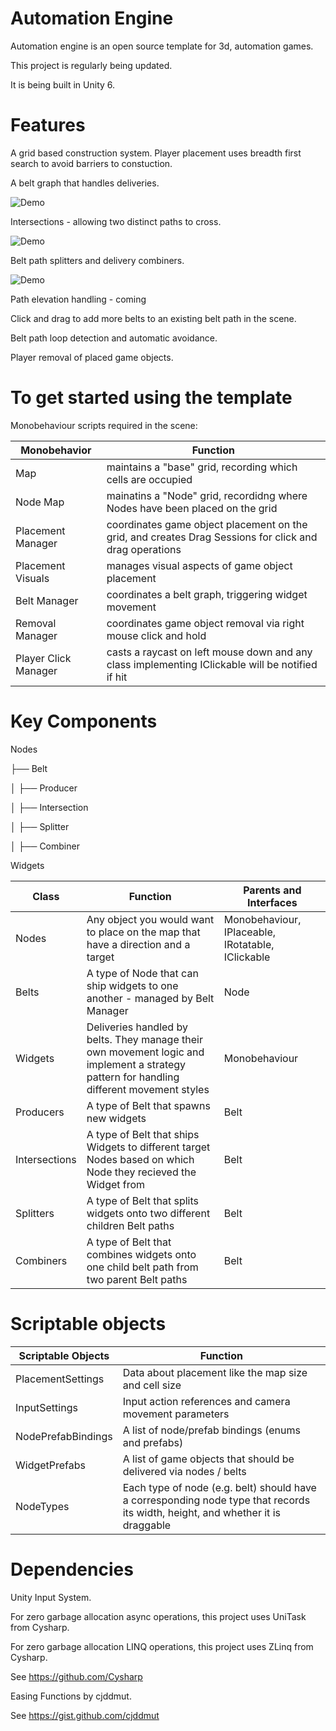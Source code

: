 # Automation Engine 

Automation engine is an open source template for 3d, automation games.

This project is regularly being updated. 

It is being built in Unity 6.  

# Features

A grid based construction system. 
Player placement uses breadth first search to avoid barriers to constuction.  

A belt graph that handles deliveries.

![Demo](Media/BeltTest.gif)

Intersections - allowing two distinct paths to cross. 

![Demo](Media/IntersectionGif.gif)

Belt path splitters and delivery combiners.

![Demo](Media/SplitAndCombine.gif)

Path elevation handling - coming

Click and drag to add more belts to an existing belt path in the scene. 

Belt path loop detection and automatic avoidance. 

Player removal of placed game objects. 

# To get started using the template

Monobehaviour scripts required in the scene: 

| Monobehavior         | Function  
|----------            |----------|
| Map                  | maintains a "base" grid, recording which cells are occupied |
| Node Map             | mainatins a "Node" grid, recordidng where Nodes have been placed on the grid | 
| Placement Manager    | coordinates game object placement on the grid, and creates Drag Sessions for click and drag operations |
| Placement Visuals    | manages visual aspects of game object placement | 
| Belt Manager         | coordinates a belt graph, triggering widget movement | 
| Removal Manager      | coordinates game object removal via right mouse click and hold |
| Player Click Manager | casts a raycast on left mouse down and any class implementing IClickable will be notified if hit |


# Key Components 

Nodes 

├── Belt

│   ├── Producer

│   ├── Intersection

│   ├── Splitter

│   ├── Combiner

Widgets


| Class          | Function                                                                                                                                    | Parents and Interfaces
|----------      |----------                                                                                                                                   |----------|
| Nodes          | Any object you would want to place on the map that have a direction and a target                                                            | Monobehaviour, IPlaceable, IRotatable, IClickable |
| Belts          | A type of Node that can ship widgets to one another - managed by Belt Manager                                                               | Node |
| Widgets        | Deliveries handled by belts. They manage their own movement logic and implement a strategy pattern for handling different movement styles   | Monobehaviour |
| Producers      | A type of Belt that spawns new widgets                                                                                                      | Belt |
| Intersections  | A type of Belt that ships Widgets to different target Nodes based on which Node they recieved the Widget from                               | Belt |
| Splitters      | A type of Belt that splits widgets onto two different children Belt paths                                                                   | Belt |
| Combiners      | A type of Belt that combines widgets onto one child belt path from two parent Belt paths                                                    | Belt |

# Scriptable objects

| Scriptable Objects   | Function  
|----------            |----------|
| PlacementSettings    | Data about placement like the map size and cell size |
| InputSettings        | Input action references and camera movement parameters |
| NodePrefabBindings   | A list of node/prefab bindings (enums and prefabs) |
| WidgetPrefabs        | A list of game objects that should be delivered via nodes / belts |
| NodeTypes            | Each type of node (e.g. belt) should have a corresponding node type that records its width, height, and whether it is draggable |

# Dependencies

Unity Input System.


For zero garbage allocation async operations, this project uses UniTask from Cysharp.


For zero garbage allocation LINQ operations, this project uses ZLinq from Cysharp. 


See https://github.com/Cysharp


Easing Functions by cjddmut.


See https://gist.github.com/cjddmut
